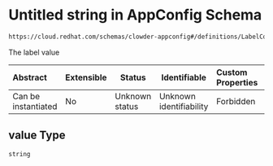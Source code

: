 # Untitled string in AppConfig Schema

```txt
https://cloud.redhat.com/schemas/clowder-appconfig#/definitions/LabelConfig/properties/value
```

The label value


| Abstract            | Extensible | Status         | Identifiable            | Custom Properties | Additional Properties | Access Restrictions | Defined In                                                    |
| :------------------ | ---------- | -------------- | ----------------------- | :---------------- | --------------------- | ------------------- | ------------------------------------------------------------- |
| Can be instantiated | No         | Unknown status | Unknown identifiability | Forbidden         | Allowed               | none                | [schema.json\*](../../out/schema.json "open original schema") |

## value Type

`string`
